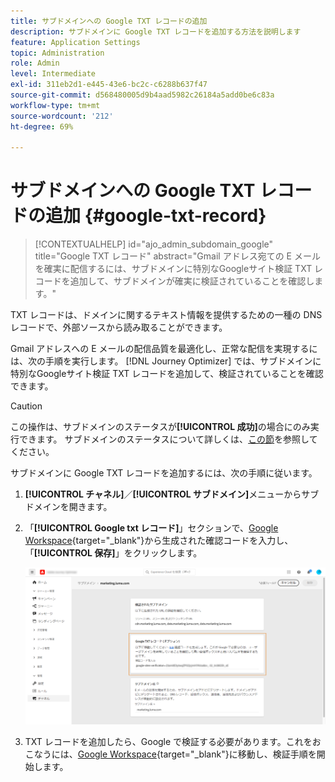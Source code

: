 ```yaml
---
title: サブドメインへの Google TXT レコードの追加
description: サブドメインに Google TXT レコードを追加する方法を説明します
feature: Application Settings
topic: Administration
role: Admin
level: Intermediate
exl-id: 311eb2d1-e445-43e6-bc2c-c6288b637f47
source-git-commit: d568480005d9b4aad5982c26184a5add0be6c83a
workflow-type: tm+mt
source-wordcount: '212'
ht-degree: 69%

---
```


# サブドメインへの Google TXT レコードの追加 {#google-txt-record}

>[!CONTEXTUALHELP]
>id="ajo_admin_subdomain_google"
>title="Google TXT レコード"
>abstract="Gmail アドレス宛ての E メールを確実に配信するには、サブドメインに特別なGoogleサイト検証 TXT レコードを追加して、サブドメインが確実に検証されていることを確認します。"

TXT レコードは、ドメインに関するテキスト情報を提供するための一種の DNS レコードで、外部ソースから読み取ることができます。

Gmail アドレスへの E メールの配信品質を最適化し、正常な配信を実現するには、次の手順を実行します。 [!DNL Journey Optimizer] では、サブドメインに特別なGoogleサイト検証 TXT レコードを追加して、検証されていることを確認できます。

>[!CAUTION]
>
> この操作は、サブドメインのステータスが&#x200B;**[!UICONTROL 成功]**&#x200B;の場合にのみ実行できます。 サブドメインのステータスについて詳しくは、[この節](access-subdomains.md)を参照してください。

サブドメインに Google TXT レコードを追加するには、次の手順に従います。

1. **[!UICONTROL チャネル]**／**[!UICONTROL サブドメイン]**&#x200B;メニューからサブドメインを開きます。

1. 「**[!UICONTROL Google txt レコード]**」セクションで、[Google Workspace](https://support.google.com/a/answer/183895){target=&quot;_blank&quot;}<!--G Suite Admin tools-->から生成された確認コードを入力し、「**[!UICONTROL 保存]**」をクリックします。

   ![](assets/subdomain-google-txt.png)

1. TXT レコードを追加したら、Google で検証する必要があります。これをおこなうには、[Google Workspace](https://support.google.com/a/answer/183895){target=&quot;_blank&quot;}<!--G Suite Admin tools-->に移動し、検証手順を開始します。

